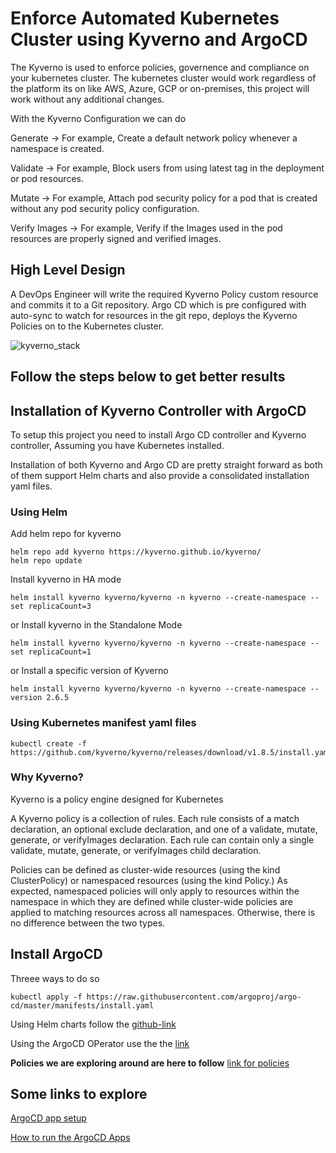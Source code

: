 # Enforce Automated Kubernetes Cluster using Kyverno and ArgoCD

The Kyverno is used to enforce policies, governence and compliance on your kubernetes cluster. The kubernetes cluster would work regardless of the platform its on like AWS, Azure, GCP or on-premises, this project will work without any additional changes.

With the Kyverno Configuration we can do

Generate -> For example, Create a default network policy whenever a namespace is created.

Validate -> For example, Block users from using latest tag in the deployment or pod resources.

Mutate -> For example, Attach pod security policy for a pod that is created without any pod security policy configuration.

Verify Images -> For example, Verify if the Images used in the pod resources are properly signed and verified images.

## High Level Design 

A DevOps Engineer will write the required Kyverno Policy custom resource and commits it to a Git repository. Argo CD which is pre configured with auto-sync to watch for resources in the git repo, deploys the Kyverno Policies on to the Kubernetes cluster.

![kyverno_stack](https://github.com/adityadhopade/kyverno-k8-argocd/assets/48392204/7ef72956-8acf-43a3-bcbf-0cf7bccdcb8d)


## Follow the steps below to get better results

## Installation of Kyverno Controller with ArgoCD
To setup this project you need to install Argo CD controller and Kyverno controller, Assuming you have Kubernetes installed.

Installation of both Kyverno and Argo CD are pretty straight forward as both of them support Helm charts and also provide a consolidated installation yaml files.


### Using Helm

Add helm repo for kyverno
```
helm repo add kyverno https://kyverno.github.io/kyverno/
helm repo update
```

Install kyverno in HA mode

```
helm install kyverno kyverno/kyverno -n kyverno --create-namespace --set replicaCount=3
```

or Install kyverno in the Standalone Mode

```
helm install kyverno kyverno/kyverno -n kyverno --create-namespace --set replicaCount=1
```

or Install a specific version of Kyverno

```
helm install kyverno kyverno/kyverno -n kyverno --create-namespace --version 2.6.5
```


### Using Kubernetes manifest yaml files 

```
kubectl create -f https://github.com/kyverno/kyverno/releases/download/v1.8.5/install.yaml
```

### Why Kyverno?

Kyverno is a policy engine designed for Kubernetes

A Kyverno policy is a collection of rules. Each rule consists of a match declaration, an optional exclude declaration, and one of a validate, mutate, generate, or verifyImages declaration. Each rule can contain only a single validate, mutate, generate, or verifyImages child declaration.

Policies can be defined as cluster-wide resources (using the kind ClusterPolicy) or namespaced resources (using the kind Policy.) As expected, namespaced policies will only apply to resources within the namespace in which they are defined while cluster-wide policies are applied to matching resources across all namespaces. Otherwise, there is no difference between the two types.

## Install ArgoCD

Threee ways to do so

```
kubectl apply -f https://raw.githubusercontent.com/argoproj/argo-cd/master/manifests/install.yaml
```

Using Helm charts follow the [github-link](https://github.com/argoproj/argo-helm/tree/main/charts/argo-cd#installing-the-chart)

Using the ArgoCD OPerator use the the [link](https://argocd-operator.readthedocs.io/en/latest/install/olm/)



**Policies we are exploring around are here to follow** [link for policies](https://github.com/kyverno/policies/blob/main/best-practices/require-pod-requests-limits/require-pod-requests-limits.yaml)



## Some links to explore

[ArgoCD app setup](https://www.opsmx.com/blog/configuring-private-git-repo-in-argo-cd-to-deploy-kubernetes-apps/)

[How to run the ArgoCD Apps](https://blog.knoldus.com/how-to-create-applications-in-argocd/)
